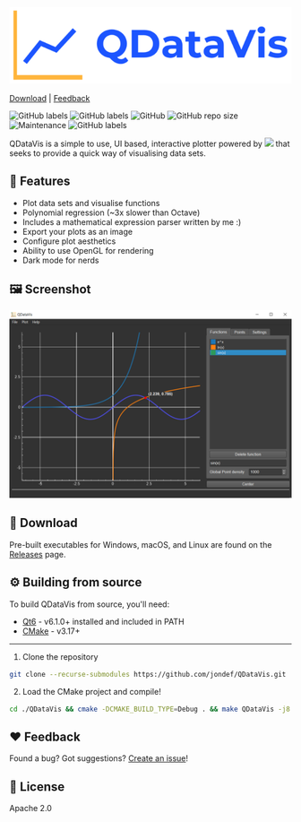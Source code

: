 [![QDataVis](doc/logo50percent.png)](https://github.com/jondef/QDataVis)

[Download](https://github.com/jondef/QDataVis#-download) |
[Feedback](https://github.com/jondef/QDataVis#%EF%B8%8F-feedback)

![GitHub labels](https://img.shields.io/badge/Version-v1.0.0-blue)
![GitHub labels](https://img.shields.io/badge/Language-C++-orange)
![GitHub](https://img.shields.io/github/license/jondef/QDataVis)
![GitHub repo size](https://img.shields.io/github/repo-size/jondef/QDataVis)
![Maintenance](https://img.shields.io/maintenance/yes/2021)
![GitHub labels](https://img.shields.io/badge/Ask%20me-anything-blue)

QDataVis is a simple to use, UI based, interactive plotter powered by <img src="https://upload.wikimedia.org/wikipedia/commons/thumb/0/0b/Qt_logo_2016.svg/1280px-Qt_logo_2016.svg.png" height="15"/> that seeks to provide a quick way of visualising data sets.

🚀 Features
-----------
  - Plot data sets and visualise functions
  - Polynomial regression (~3x slower than Octave)
  - Includes a mathematical expression parser written by me :)
  - Export your plots as an image
  - Configure plot aesthetics
  - Ability to use OpenGL for rendering
  - Dark mode for nerds

🖼️ Screenshot
----------
![QDataVis](doc/screenshot.png)

💾 Download
--------
Pre-built executables for Windows, macOS, and Linux are found on the [Releases](https://github.com/jondef/QDataVis/releases) page.

⚙️ Building from source
----------
To build QDataVis from source, you'll need:
* [Qt6] - v6.1.0+ installed and included in PATH
* [CMake] - v3.17+
----------

1. Clone the repository
```sh
git clone --recurse-submodules https://github.com/jondef/QDataVis.git
```
2. Load the CMake project and compile!
```sh
cd ./QDataVis && cmake -DCMAKE_BUILD_TYPE=Debug . && make QDataVis -j8
```

❤️ Feedback
--------
Found a bug? Got suggestions? [Create an issue](https://github.com/jondef/QDataVis/issues/new)!

📝 License
-------
Apache 2.0

[Qt6]: <https://www.qt.io/>
[QCustomPlot]: <https://www.qcustomplot.com/>
[CMake]: <https://cmake.org/download/>
